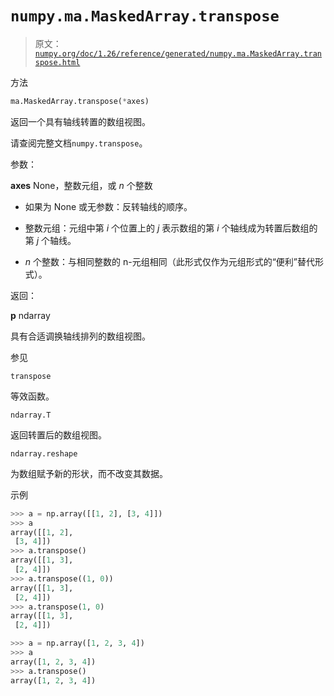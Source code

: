 # `numpy.ma.MaskedArray.transpose`

> 原文：[`numpy.org/doc/1.26/reference/generated/numpy.ma.MaskedArray.transpose.html`](https://numpy.org/doc/1.26/reference/generated/numpy.ma.MaskedArray.transpose.html)

方法

```py
ma.MaskedArray.transpose(*axes)
```

返回一个具有轴线转置的数组视图。

请查阅完整文档`numpy.transpose`。

参数：

**axes** None，整数元组，或 *n* 个整数

+   如果为 None 或无参数：反转轴线的顺序。

+   整数元组：元组中第 *i* 个位置上的 *j* 表示数组的第 *i* 个轴线成为转置后数组的第 *j* 个轴线。

+   *n* 个整数：与相同整数的 n-元组相同（此形式仅作为元组形式的“便利”替代形式）。

返回：

**p** ndarray

具有合适调换轴线排列的数组视图。

参见

`transpose`

等效函数。

`ndarray.T`

返回转置后的数组视图。

`ndarray.reshape`

为数组赋予新的形状，而不改变其数据。

示例

```py
>>> a = np.array([[1, 2], [3, 4]])
>>> a
array([[1, 2],
 [3, 4]])
>>> a.transpose()
array([[1, 3],
 [2, 4]])
>>> a.transpose((1, 0))
array([[1, 3],
 [2, 4]])
>>> a.transpose(1, 0)
array([[1, 3],
 [2, 4]]) 
```

```py
>>> a = np.array([1, 2, 3, 4])
>>> a
array([1, 2, 3, 4])
>>> a.transpose()
array([1, 2, 3, 4]) 
```
